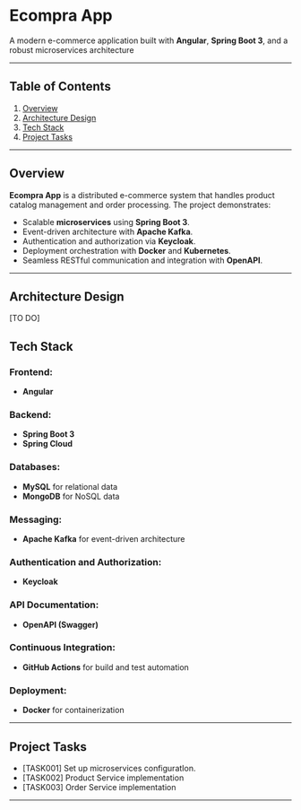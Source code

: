 # Ecompra App

A modern e-commerce application built with **Angular**, **Spring Boot 3**, and a robust microservices architecture

---

## Table of Contents

1. [Overview](#overview)
2. [Architecture Design](#architecture-design)
3. [Tech Stack](#tech-stack)
4. [Project Tasks](#project-tasks)

---

## Overview

**Ecompra App** is a distributed e-commerce system that handles product catalog management and order processing. The project demonstrates:
- Scalable **microservices** using **Spring Boot 3**.
- Event-driven architecture with **Apache Kafka**.
- Authentication and authorization via **Keycloak**.
- Deployment orchestration with **Docker** and **Kubernetes**.
- Seamless RESTful communication and integration with **OpenAPI**.

---

## Architecture Design

[TO DO]

## Tech Stack

### Frontend:
- **Angular**

### Backend:
- **Spring Boot 3**
- **Spring Cloud**

### Databases:
- **MySQL** for relational data
- **MongoDB** for NoSQL data

### Messaging:
- **Apache Kafka** for event-driven architecture

### Authentication and Authorization:
- **Keycloak**

### API Documentation:
- **OpenAPI (Swagger)**

### Continuous Integration:
- **GitHub Actions** for build and test automation

### Deployment:
- **Docker** for containerization

---

## Project Tasks

- [TASK001] Set up microservices configuratIon.
- [TASK002] Product Service implementation
- [TASK003] Order Service implementation

---
